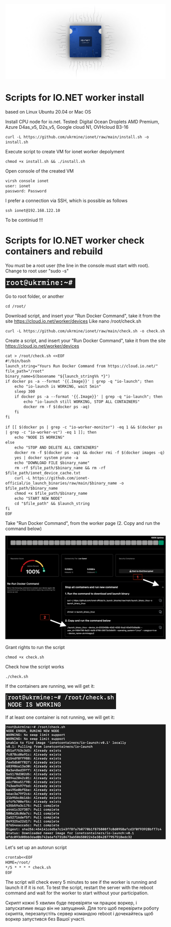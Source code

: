 ![Image alt](https://github.com/ukrmine/ionet/blob/main/pics/mAa0QmH3Nl9IyKqDAZzvuFNZhE0.webp)

# Scripts for IO.NET worker install
based on Linux Ubuntu 20.04 or Mac OS

Install CPU node for io.net. Tested: Digital Ocean Droplets AMD Premium, Azure D4as_v5, D2s_v5, Google cloud N1, OVHcloud B3-16

<!--sec data-title="OS X и Linux" data-id="OSX_Linux_whoami" data-collapse=true ces-->
```
curl -L https://github.com/ukrmine/ionet/raw/main/install.sh -o install.sh
```
<!--endsec-->

Execute script to create VM for ionet worker depolyment

<!--sec data-title="OS X и Linux" data-id="OSX_Linux_whoami" data-collapse=true ces-->
```
chmod +x install.sh && ./install.sh
```
<!--endsec-->
    
Open console of the created VM

    virsh console ionet
    user: ionet
    password: Password

I prefer a connection via SSH, which is possible as follows

<!--sec data-title="OS X и Linux" data-id="OSX_Linux_whoami" data-collapse=true ces-->
```
ssh ionet@192.168.122.10
```
<!--endsec-->

To be continiud !!!

# Scripts for IO.NET worker check containers and rebuild

You must be a root user (the line in the console must start with root). Change to root user "sudo -s"

![Image alt](https://github.com/ukrmine/ionet/blob/main/pics/1root.png)

Go to root folder, or another
<!--sec data-title="OS X и Linux" data-id="OSX_Linux_whoami" data-collapse=true ces-->
```
cd /root/
```
<!--endsec-->
Download script, and insert your "Run Docker Command", take it from the site https://cloud.io.net/worker/devices
Like nano /root/check.sh
<!--sec data-title="OS X и Linux" data-id="OSX_Linux_whoami" data-collapse=true ces-->
```
curl -L https://github.com/ukrmine/ionet/raw/main/check.sh -o check.sh
```
<!--endsec-->
Create a script, and insert your "Run Docker Command", take it from the site https://cloud.io.net/worker/devices
<!--sec data-title="OS X и Linux" data-id="OSX_Linux_whoami" data-collapse=true ces-->
```
cat > /root/check.sh <<EOF 
#!/bin/bash
launch_string="Yours Run Docker Command from https://cloud.io.net/"
file_path="/root"
binary_name=$(basename "${launch_string%% *}")
if docker ps -a --format '{{.Image}}' | grep -q "io-launch"; then
    echo "io-launch is WORKING, wait 5min"
    sleep 300
    if docker ps -a --format '{{.Image}}' | grep -q "io-launch"; then
        echo "io-launch still WORKING, STOP ALL CONTAINERS"
        docker rm -f $(docker ps -aq) 
    fi
fi

if [[ $(docker ps | grep -c "io-worker-monitor") -eq 1 && $(docker ps | grep -c "io-worker-vc") -eq 1 ]]; then
    echo "NODE IS WORKING"
else
    echo "STOP AND DELETE ALL CONTAINERS"
    docker rm -f $(docker ps -aq) && docker rmi -f $(docker images -q) 
    yes | docker system prune -a
    echo "DOWNLOAD FILE $binary_name"
    rm -rf $file_path/$binary_name && rm -rf $file_path/ionet_device_cache.txt
    curl -L https://github.com/ionet-official/io_launch_binaries/raw/main/$binary_name -o $file_path/$binary_name
    chmod +x $file_path/$binary_name
    echo "START NEW NODE"
    cd "$file_path" && $launch_string
fi
EOF
```
<!--endsec-->
Take "Run Docker Command", from the worker page (2. Copy and run the command below)

![Image alt](https://github.com/ukrmine/ionet/blob/main/pics/Copy_and_run_the_command.png)

Grant rights to run the script

<!--sec data-title="OS X и Linux" data-id="OSX_Linux_whoami" data-collapse=true ces-->
```
chmod +x check.sh
```
<!--endsec-->

Check how the script works﻿

<!--sec data-title="OS X и Linux" data-id="OSX_Linux_whoami" data-collapse=true ces-->
```
./check.sh
```
<!--endsec-->

If the containers are running, we will get it:

![Image alt](https://github.com/ukrmine/ionet/blob/main/pics/5check.png)

If at least one container is not running, we will get it:

![Image alt](https://github.com/ukrmine/ionet/blob/main/pics/6run_new_node.png)

Let's set up an autorun script

<!--sec data-title="OS X и Linux" data-id="OSX_Linux_whoami" data-collapse=true ces-->
```
crontab<<EOF
HOME=/root/
*/5 * * * * check.sh
EOF
```
<!--endsec-->

The script will check every 5 minutes to see if the worker is running and launch it if it is not.
To test the script, restart the server with the reboot command and wait for the worker to start without your participation.

Скрипт кожні 5 хвилин буде перевіряти чи працює воркер, і запускатиме якщо він не запущений.
Для того щоб перевірити роботу скрипта, перезапустіть сервер командою reboot і дочекайтесь щоб воркер запустився без Вашої участі.






